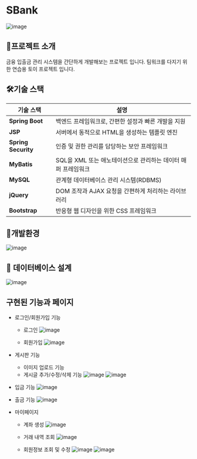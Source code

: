 # SBank
![image](https://github.com/user-attachments/assets/3609639c-159c-447e-acd3-88532e5d1da9)

## 📑프로젝트 소개
금융 입출금 관리 시스템을 간단하게 개발해보는 프로젝트 입니다. 팀워크를 다지기 위한 연습용 토이 프로젝트 입니다.

## 🛠기술 스택
| 기술 스택          | 설명                                           |
|-------------------|----------------------------------------------|
| **Spring Boot**  | 백엔드 프레임워크로, 간편한 설정과 빠른 개발을 지원 |
| **JSP**         | 서버에서 동적으로 HTML을 생성하는 템플릿 엔진    |
| **Spring Security** | 인증 및 권한 관리를 담당하는 보안 프레임워크 |
| **MyBatis**      | SQL을 XML 또는 애노테이션으로 관리하는 데이터 매퍼 프레임워크 |
| **MySQL**       | 관계형 데이터베이스 관리 시스템(RDBMS)          |
| **jQuery**      | DOM 조작과 AJAX 요청을 간편하게 처리하는 라이브러리 |
| **Bootstrap**   | 반응형 웹 디자인을 위한 CSS 프레임워크          |

## 🔌개발환경
![image](https://github.com/user-attachments/assets/9271d029-4c93-4700-8141-0acd9ec58997)


## 🎫 데이터베이스 설계
![image](https://github.com/user-attachments/assets/574d1b20-fd43-4e51-8a1c-5159072176f8)

## 구현된 기능과 페이지
- 로그인/회원가입 기능
  - 로그인
    ![image](https://github.com/user-attachments/assets/8d6c342d-5254-4350-a83f-306f037b2c5c)
 
  - 회원가입
    ![image](https://github.com/user-attachments/assets/4b065d45-25ca-4f16-ab8b-8fa5922638aa)

- 게시판 기능
  - 이미지 업로드 기능
  - 게시글 추가/수정/삭제 기능
    ![image](https://github.com/user-attachments/assets/70ae6650-4b86-4dfc-a236-93fc63d96253)
    ![image](https://github.com/user-attachments/assets/1167c6a9-3398-4a47-af61-8bc3f493dea8)

- 입금 기능
  ![image](https://github.com/user-attachments/assets/b8e0e449-4bf6-4ca7-b99a-b5632bcde6ad)
- 출금 기능
  ![image](https://github.com/user-attachments/assets/e1d2c56b-ee85-401c-b21d-d4a4628689de)

- 마이페이지
  - 계좌 생성
    ![image](https://github.com/user-attachments/assets/5b189b92-e4d5-481f-8b15-d76d6140ea5f)

  - 거래 내역 조회
    ![image](https://github.com/user-attachments/assets/94fa35e1-f2ca-4175-b902-115b49d8de5c)

  - 회원정보 조회 및 수정
    ![image](https://github.com/user-attachments/assets/e4b07e8c-487c-4012-a8b7-b614291710e5)
    ![image](https://github.com/user-attachments/assets/16bdfd68-2602-447b-83b2-0b298c76479a)

